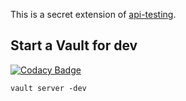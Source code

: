 This is a secret extension of [api-testing](https://github.com/LinuxSuRen/api-testing).

## Start a Vault for dev

[![Codacy Badge](https://api.codacy.com/project/badge/Grade/a5795d4f9d5545f29da38a1f2266bbdc)](https://app.codacy.com/gh/LinuxSuRen/api-testing-vault-extension?utm_source=github.com&utm_medium=referral&utm_content=LinuxSuRen/api-testing-vault-extension&utm_campaign=Badge_Grade)

```shell
vault server -dev
```
